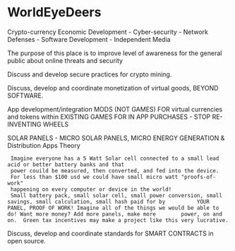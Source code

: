# WorldEyeDeers
Crypto-currency Economic Development - Cyber-security - Network Defenses - Software Development - Independent Media

The purpose of this place is to improve level of awareness for the general public about online threats and security

Discuss and develop secure practices for crypto mining.

Discuss, develop and coordinate monetization of virtual goods, BEYOND SOFTWARE.

App development/integration MODS (NOT GAMES)
FOR virtual currencies and tokens within EXISTING GAMES FOR IN APP PURCHASES - STOP RE-INVENTING WHEELS

SOLAR PANELS - MICRO SOLAR PANELS, MICRO ENERGY GENERATION & Distribution Apps Theory

     Imagine everyone has a 5 Watt Solar cell connected to a small lead acid or better battery banks and that
     power couild be measured, then converted, and fed into the device.
     For less than $100 usd we could have small micro watt "proofs-of-work" 
     happening on every computer or device in the world!
     Small battery pack, small solar cell, small power conversion, small savings, small calculation, small hash paid for by          YOUR PANEL, PROOF OF WORK! Imagine all of the things we would be able to do! Want more money? Add more panels, make more        power, on and on.  Green tax incentives may make a project like this very lucrative.
  
Discuss, develop and coordinate standards for SMART CONTRACTS in open source.


